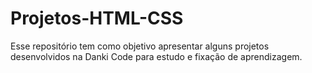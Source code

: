 # Projetos-HTML-CSS

 Esse repositório tem como objetivo apresentar alguns projetos desenvolvidos na Danki Code para estudo e fixação de aprendizagem.
